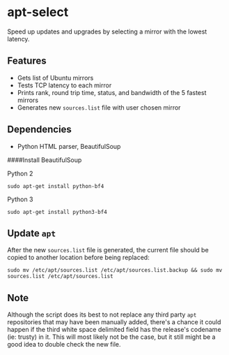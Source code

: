 apt-select
========

Speed up updates and upgrades by selecting a mirror with the lowest latency.

Features
-----------

- Gets list of Ubuntu mirrors
- Tests TCP latency to each mirror
- Prints rank, round trip time, status, and bandwidth of the 5 fastest mirrors
- Generates new `sources.list` file with user chosen mirror

Dependencies
------------

- Python HTML parser, BeautifulSoup

####Install BeautifulSoup

Python 2

    sudo apt-get install python-bf4

Python 3

    sudo apt-get install python3-bf4

Update `apt`
---------------
After the new `sources.list` file is generated, the current file should be copied to another location before being replaced:

    sudo mv /etc/apt/sources.list /etc/apt/sources.list.backup && sudo mv sources.list /etc/apt/sources.list

Note
------
Although the script does its best to not replace any third party `apt` repositories that may have been manually added, there's a chance it could happen if the third white space delimited field has the release's codename (ie: trusty) in it.  This will most likely not be the case, but it still might be a good idea to double check the new file.
